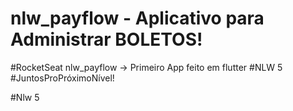 # nlw_payflow - Aplicativo para Administrar BOLETOS!

  #RocketSeat nlw_payflow -> Primeiro App feito em flutter
  #NLW 5
  #JuntosProPróximoNível!
  
#Nlw 5